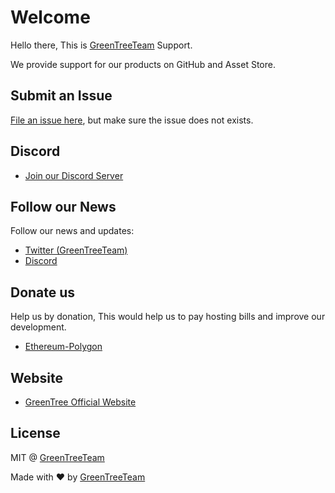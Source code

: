 # Welcome

Hello there,
This is [GreenTreeTeam](https://github.com/GreenTreeTeam) Support.

We provide support for our products on GitHub and Asset Store.

## Submit an Issue

[File an issue here](https://github.com/GreenTreeTeam/Support/issues/new), but make sure the issue does not exists.

## Discord


- [Join our Discord Server](https://discord.gg/TGk95ptrf2)


## Follow our News

Follow our news and updates:

- [Twitter (GreenTreeTeam)](https://twitter.com/GreenTreeTeam)
- [Discord](https://discord.gg/TGk95ptrf2)

## Donate us

Help us by donation, This would help us to pay hosting bills and improve our development.

- [Ethereum-Polygon](https://polygonscan.com/address/0xc53Bb787F591b7c70642E1e1285109059f2eD0B9)

## Website
- [GreenTree Official Website](https://greentree.team/)

## License

MIT @ [GreenTreeTeam](https://github.com/GreenTreeTeam)

Made with :heart: by [GreenTreeTeam](https://github.com/GreenTreeTeam)
